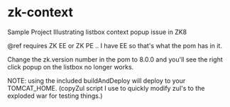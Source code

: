 # zk-context
Sample Project Illustrating listbox context popup issue in ZK8

@ref requires ZK EE or ZK PE .. I have EE so that's what the pom has in it.

Change the zk.version number in the pom to 8.0.0 and you'll see the right click popup on the listbox no longer works.

NOTE: using the included buildAndDeploy will deploy to your TOMCAT_HOME. (copyZul script I use to quickly modify zul's
to the exploded war for testing things.)


